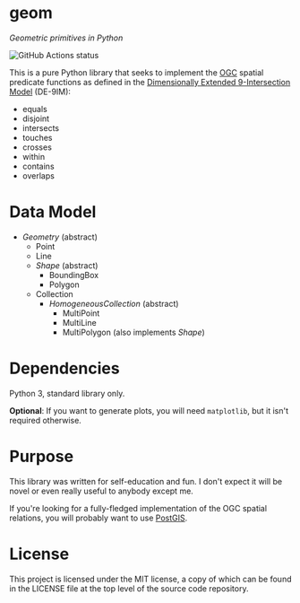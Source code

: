 # geom

*Geometric primitives in Python*

![GitHub Actions status](https://github.com/direvus/geom/actions/workflows/python-app.yml/badge.svg)

This is a pure Python library that seeks to implement the
[OGC](https://www.ogc.org) spatial predicate functions as defined in the [Dimensionally
Extended 9-Intersection Model](https://en.wikipedia.org/wiki/DE-9IM) (DE-9IM):

- equals
- disjoint
- intersects
- touches
- crosses
- within
- contains
- overlaps

# Data Model

- *Geometry* (abstract)
  - Point
  - Line
  - *Shape* (abstract)
    - BoundingBox
    - Polygon
  - Collection
    - *HomogeneousCollection* (abstract)
      - MultiPoint
      - MultiLine
      - MultiPolygon (also implements *Shape*)

# Dependencies

Python 3, standard library only.

**Optional**: If you want to generate plots, you will need `matplotlib`, but it isn't required otherwise.

# Purpose

This library was written for self-education and fun.  I don't expect it will
be novel or even really useful to anybody except me.

If you're looking for a fully-fledged implementation of the OGC spatial
relations, you will probably want to use [PostGIS](https://postgis.net).

# License

This project is licensed under the MIT license, a copy of which can be found in
the LICENSE file at the top level of the source code repository.
